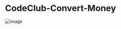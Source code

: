 
   # CodeClub-Convert-Money


![image](https://user-images.githubusercontent.com/109186074/210188787-4d59bdcf-c4f7-4f6d-8d4c-bd80df8e8302.png)

